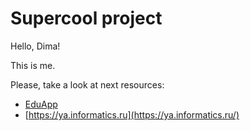 Supercool project
=================================

Hello, Dima!

This is me.

Please, take a look at next resources:

- [EduApp](https://my.informatics.ru/events/registration/yandexschool_prom/?classes_id=335659)
- [https://ya.informatics.ru](https://ya.informatics.ru/)

